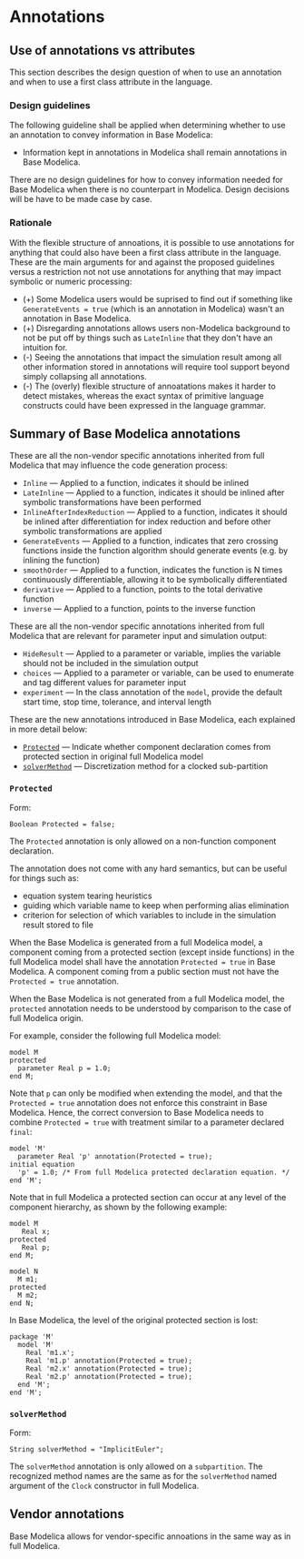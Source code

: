 # Annotations


## Use of annotations vs attributes

This section describes the design question of when to use an annotation and when to use a first class attribute in the language.

### Design guidelines

The following guideline shall be applied when determining whether to use an annotation to convey information in Base Modelica:
- Information kept in annotations in Modelica shall remain annotations in Base Modelica.

There are no design guidelines for how to convey information needed for Base Modelica when there is no counterpart in Modelica.  Design decisions will be have to be made case by case.

### Rationale

With the flexible structure of annoations, it is possible to use annotations for anything that could also have been a first class attribute in the language.  These are the main arguments for and against the proposed guidelines versus a restriction not not use annotations for anything that may impact symbolic or numeric processing:
- (+) Some Modelica users would be suprised to find out if something like `GenerateEvents = true` (which is an annotation in Modelica) wasn't an annotation in Base Modelica.
- (+) Disregarding annotations allows users non-Modelica background to not be put off by things such as `LateInline` that they don't have an intuition for.
- (-) Seeing the annotations that impact the simulation result among all other information stored in annotations will require tool support beyond simply collapsing all annotations.
- (-) The (overly) flexible structure of annoatations makes it harder to detect mistakes, whereas the exact syntax of primitive language constructs could have been expressed in the language grammar.


## Summary of Base Modelica annotations

These are all the non-vendor specific annotations inherited from full Modelica that may influence the code generation process:
- `Inline` — Applied to a function, indicates it should be inlined
- `LateInline` — Applied to a function, indicates it should be inlined after symbolic transformations have been performed
- `InlineAfterIndexReduction` — Applied to a function, indicates it should be inlined after differentiation for index reduction and before other symbolic transformations are applied
- `GenerateEvents` — Applied to a function, indicates that zero crossing functions inside the function algorithm should generate events (e.g. by inlining the function)
- `smoothOrder` — Applied to a function, indicates the function is N times continuously differentiable, allowing it to be symbolically differentiated
- `derivative` — Applied to a function, points to the total derivative function
- `inverse` — Applied to a function, points to the inverse function

These are all the non-vendor specific annotations inherited from full Modelica that are relevant for parameter input and simulation output:
- `HideResult` — Applied to a parameter or variable, implies the variable should not be included in the simulation output
- `choices` — Applied to a parameter or variable, can be used to enumerate and tag different values for parameter input
- `experiment` — In the class annotation of the `model`, provide the default start time, stop time, tolerance, and interval length

These are the new annotations introduced in Base Modelica, each explained in more detail below:
- [`Protected`](#protected) — Indicate whether component declaration comes from protected section in original full Modelica model
- [`solverMethod`](#solvermethod) — Discretization method for a clocked sub-partition


### `Protected`

Form:
```
Boolean Protected = false;
```

The `Protected` annotation is only allowed on a non-function component declaration.

The annotation does not come with any hard semantics, but can be useful for things such as:
- equation system tearing heuristics
- guiding which variable name to keep when performing alias elimination
- criterion for selection of which variables to include in the simulation result stored to file

When the Base Modelica is generated from a full Modelica model, a component coming from a protected section (except inside functions) in the full Modelica model shall have the annotation `Protected = true` in Base Modelica.
A component coming from a public section must not have the `Protected = true` annotation.

When the Base Modelica is not generated from a full Modelica model, the `protected` annotation needs to be understood by comparison to the case of full Modelica origin.

For example, consider the following full Modelica model:
```
model M
protected
  parameter Real p = 1.0;
end M;
```

Note that `p` can only be modified when extending the model, and that the `Protected = true` annotation does not enforce this constraint in Base Modelica.
Hence, the correct conversion to Base Modelica needs to combine `Protected = true` with treatment similar to a parameter declared `final`:
```
model 'M'
  parameter Real 'p' annotation(Protected = true);
initial equation
  'p' = 1.0; /* From full Modelica protected declaration equation. */
end 'M';
```

Note that in full Modelica a protected section can occur at any level of the component hierarchy, as shown by the following example:
```
model M
   Real x;
protected
   Real p;
end M;

model N
  M m1;
protected
  M m2;
end N;
```
In Base Modelica, the level of the original protected section is lost:
```
package 'M'
  model 'M'
    Real 'm1.x';
    Real 'm1.p' annotation(Protected = true);
    Real 'm2.x' annotation(Protected = true);
    Real 'm2.p' annotation(Protected = true);
  end 'M';
end 'M';
```

### `solverMethod`

Form:
```
String solverMethod = "ImplicitEuler";
```

The `solverMethod` annotation is only allowed on a `subpartition`.
The recognized method names are the same as for the `solverMethod` named argument of the `Clock` constructor in full Modelica.



## Vendor annotations

Base Modelica allows for vendor-specific annoations in the same way as in full Modelica.

